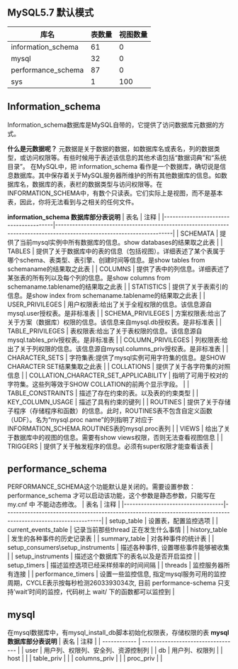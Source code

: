 ## MySQL5.7 默认模式
| 库名                 | 表数量 | 视图数量 |
|--------------------|-----|------|
| information_schema | 61  | 0    |
| mysql              | 32  | 0    |
| performance_schema | 87  | 0    |
| sys                | 1   | 100  |

## Information_schema
Information_schema数据库是MySQL自带的，它提供了访问数据库元数据的方式。

**什么是元数据呢？**
元数据是关于数据的数据，如数据库名或表名，列的数据类型，或访问权限等。有些时候用于表述该信息的其他术语包括“数据词典”和“系统目录”。
在MySQL中，把 information_schema 看作是一个数据库，确切说是信息数据库。其中保存着关于MySQL服务器所维护的所有其他数据库的信息。如数据库名，数据库的表，表栏的数据类型与访问权限等。在INFORMATION_SCHEMA中，有数个只读表。它们实际上是视图，而不是基本表，因此，你将无法看到与之相关的任何文件。

**information_schema 数据库部分表说明**
| 表名                                    | 注释                                                                                                                    |
|---------------------------------------|-----------------------------------------------------------------------------------------------------------------------|
| SCHEMATA                              | 提供了当前mysql实例中所有数据库的信息。show databases的结果取之此表                                                                          |
| TABLES                                | 提供了关于数据库中的表的信息（包括视图）。详细表述了某个表属于哪个schema、表类型、表引擎、创建时间等信息。是show tables from schemaname的结果取之此表                           |
| COLUMNS                               | 提供了表中的列信息。详细表述了某张表的所有列以及每个列的信息。是show columns from schemaname.tablename的结果取之此表                                         |
| STATISTICS                            | 提供了关于表索引的信息。是show index from schemaname.tablename的结果取之此表                                                              |
| USER_PRIVILEGES                       | 用户权限表:给出了关于全程权限的信息。该信息源自mysql.user授权表。是非标准表                                                                           |
| SCHEMA_PRIVILEGES                     | 方案权限表:给出了关于方案（数据库）权限的信息。该信息来自mysql.db授权表。是非标准表                                                                        |
| TABLE_PRIVILEGES                      | 表权限表:给出了关于表权限的信息。该信息源自mysql.tables_priv授权表。是非标准表                                                                      |
| COLUMN_PRIVILEGES                     | 列权限表:给出了关于列权限的信息。该信息源自mysql.columns_priv授权表。是非标准表                                                                     |
| CHARACTER_SETS                        | 字符集表:提供了mysql实例可用字符集的信息。是SHOW CHARACTER SET结果集取之此表                                                                    |
| COLLATIONS                            | 提供了关于各字符集的对照信息                                                                                                        |
| COLLATION_CHARACTER_SET_APPLICABILITY | 指明了可用于校对的字符集。这些列等效于SHOW COLLATION的前两个显示字段。                                                                            |
| TABLE_CONSTRAINTS                     | 描述了存在约束的表。以及表的约束类型                                                                                                    |
| KEY_COLUMN_USAGE                      | 描述了具有约束的键列                                                                                                            |
| ROUTINES                              | 提供了关于存储子程序（存储程序和函数）的信息。此时，ROUTINES表不包含自定义函数（UDF）。名为“mysql.proc name”的列指明了对应于INFORMATION_SCHEMA.ROUTINES表的mysql.proc表列 |
| VIEWS                                 | 给出了关于数据库中的视图的信息。需要有show views权限，否则无法查看视图信息                                                                            |
| TRIGGERS                              | 提供了关于触发程序的信息。必须有super权限才能查看该表                                                                                         |

## performance_schema
PERFORMANCE_SCHEMA这个功能默认是关闭的。需要设置参数： performance_schema 才可以启动该功能，这个参数是静态参数，只能写在my.cnf 中 不能动态修改。
| 表名                                | 注释                                                                                                             |
|-----------------------------------|----------------------------------------------------------------------------------------------------------------|
| setup_table                       | 设置表，配置监控选项                                                                                                     |
| current_events_table              | 记录当前那些thread 正在发生什么事情                                                                                          |
| history_table                     | 发生的各种事件的历史记录表                                                                                                  |
| summary_table                     | 对各种事件的统计表                                                                                                      |
| setup_consumers\setup_instruments | 描述各种事件, 设置哪些事件能够被收集                                                                                            |
| setup_instruments                 | 描述这个数据库下的表名以及是否开启监控                                                                                            |
| setup_timers                      | 描述监控选项已经采样频率的时间间隔                                                                                              |
| threads                           | 监控服务器所有连接                                                                                                      |
| performance_timers                | 设置一些监控信息, 指定mysql服务可用的监控周期，CYCLE表示按每秒检测2603393034次, 目前 performance-schema 只支持’wait’时间的监控，代码树上 wait/ 下的函数都可以监控到 |

## mysql
在mysql数据库中，有mysql_install_db脚本初始化权限表，存储权限的表
**mysql数据库部分表说明**
| 表名         | 注释                               |
| ------------ | ---------------------------------- |
| user         | 用户列、权限列、安全列、资源控制列 |
| db           | 用户列、权限列                     |
| host         |                                    |
| table_priv   |                                    |
| columns_priv |                                    |
| proc_priv  |                                    |

